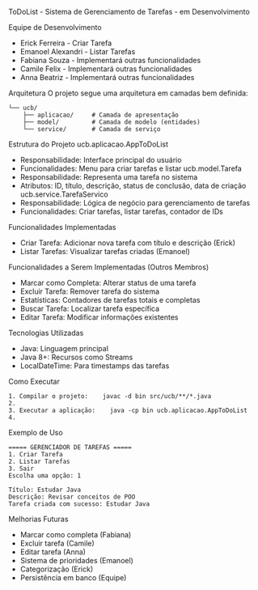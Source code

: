 ToDoList - Sistema de Gerenciamento de Tarefas - em Desenvolvimento


Equipe de Desenvolvimento
* Erick Ferreira - Criar Tarefa
* Emanoel Alexandri - Listar Tarefas
* Fabiana Souza - Implementará outras funcionalidades
* Camile Felix - Implementará outras funcionalidades
* Anna Beatriz - Implementará outras funcionalidades

Arquitetura
O projeto segue uma arquitetura em camadas bem definida:

```src/
└── ucb/
    ├── aplicacao/     # Camada de apresentação 
    ├── model/         # Camada de modelo (entidades)
    └── service/       # Camada de serviço 
```
Estrutura do Projeto
ucb.aplicacao.AppToDoList
* Responsabilidade: Interface principal do usuário
* Funcionalidades: Menu para criar tarefas e listar
ucb.model.Tarefa
* Responsabilidade: Representa uma tarefa no sistema
* Atributos: ID, título, descrição, status de conclusão, data de criação
ucb.service.TarefaServico
* Responsabilidade: Lógica de negócio para gerenciamento de tarefas
* Funcionalidades: Criar tarefas, listar tarefas, contador de IDs

Funcionalidades Implementadas
* Criar Tarefa: Adicionar nova tarefa com título e descrição (Erick)
* Listar Tarefas: Visualizar tarefas criadas (Emanoel)

Funcionalidades a Serem Implementadas (Outros Membros)
* Marcar como Completa: Alterar status de uma tarefa
* Excluir Tarefa: Remover tarefa do sistema
* Estatísticas: Contadores de tarefas totais e completas
* Buscar Tarefa: Localizar tarefa específica
* Editar Tarefa: Modificar informações existentes

 Tecnologias Utilizadas
* Java: Linguagem principal
* Java 8+: Recursos como Streams
* LocalDateTime: Para timestamps das tarefas

Como Executar
```
1. Compilar o projeto:    javac -d bin src/ucb/**/*.java
2.   
3. Executar a aplicação:    java -cp bin ucb.aplicacao.AppToDoList
4.   
```
Exemplo de Uso
```
===== GERENCIADOR DE TAREFAS =====
1. Criar Tarefa
2. Listar Tarefas
3. Sair
Escolha uma opção: 1

Título: Estudar Java
Descrição: Revisar conceitos de POO
Tarefa criada com sucesso: Estudar Java
```

Melhorias Futuras
* Marcar como completa (Fabiana)
* Excluir tarefa (Camile)
* Editar tarefa (Anna)
* Sistema de prioridades (Emanoel)
* Categorização (Erick)
* Persistência em banco (Equipe)
